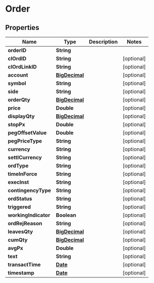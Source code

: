 
# Order

## Properties
Name | Type | Description | Notes
------------ | ------------- | ------------- | -------------
**orderID** | **String** |  | 
**clOrdID** | **String** |  |  [optional]
**clOrdLinkID** | **String** |  |  [optional]
**account** | [**BigDecimal**](BigDecimal.md) |  |  [optional]
**symbol** | **String** |  |  [optional]
**side** | **String** |  |  [optional]
**orderQty** | [**BigDecimal**](BigDecimal.md) |  |  [optional]
**price** | **Double** |  |  [optional]
**displayQty** | [**BigDecimal**](BigDecimal.md) |  |  [optional]
**stopPx** | **Double** |  |  [optional]
**pegOffsetValue** | **Double** |  |  [optional]
**pegPriceType** | **String** |  |  [optional]
**currency** | **String** |  |  [optional]
**settlCurrency** | **String** |  |  [optional]
**ordType** | **String** |  |  [optional]
**timeInForce** | **String** |  |  [optional]
**execInst** | **String** |  |  [optional]
**contingencyType** | **String** |  |  [optional]
**ordStatus** | **String** |  |  [optional]
**triggered** | **String** |  |  [optional]
**workingIndicator** | **Boolean** |  |  [optional]
**ordRejReason** | **String** |  |  [optional]
**leavesQty** | [**BigDecimal**](BigDecimal.md) |  |  [optional]
**cumQty** | [**BigDecimal**](BigDecimal.md) |  |  [optional]
**avgPx** | **Double** |  |  [optional]
**text** | **String** |  |  [optional]
**transactTime** | [**Date**](Date.md) |  |  [optional]
**timestamp** | [**Date**](Date.md) |  |  [optional]



